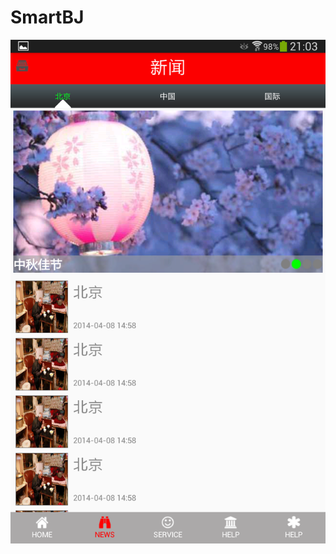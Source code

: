 # SmartBJ
![image](https://github.com/rayray199085/SmartBJ/blob/master/images/Screenshot_2019-01-02-21-03-29.png)
